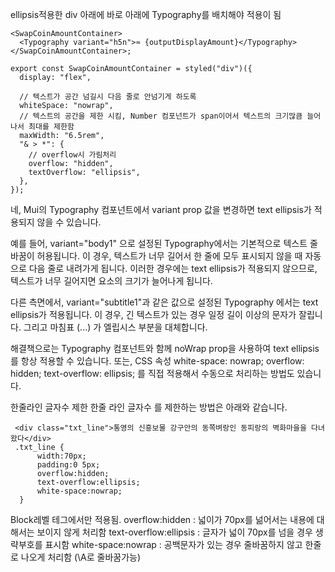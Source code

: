 ellipsis적용한 div 아래에
바로 아래에 Typography를 배치해야 적용이 됨

```tsx
<SwapCoinAmountContainer>
  <Typography variant="h5n">≈ {outputDisplayAmount}</Typography>
</SwapCoinAmountContainer>;

export const SwapCoinAmountContainer = styled("div")({
  display: "flex",

  // 텍스트가 공간 넘길시 다음 줄로 안넘기게 하도록
  whiteSpace: "nowrap",
  // 텍스트의 공간을 제한 시킴, Number 컴포넌트가 span이어서 텍스트의 크기많큼 늘어나서 최대를 제한함
  maxWidth: "6.5rem",
  "& > *": {
    // overflow시 가림처리
    overflow: "hidden",
    textOverflow: "ellipsis",
  },
});
```

네, Mui의 Typography 컴포넌트에서 variant prop 값을 변경하면 text ellipsis가 적용되지 않을 수 있습니다.

예를 들어, variant="body1" 으로 설정된 Typography에서는 기본적으로 텍스트 줄 바꿈이 허용됩니다. 이 경우, 텍스트가 너무 길어서 한 줄에 모두 표시되지 않을 때 자동으로 다음 줄로 내려가게 됩니다. 이러한 경우에는 text ellipsis가 적용되지 않으므로, 텍스트가 너무 길어지면 요소의 크기가 늘어나게 됩니다.

다른 측면에서, variant="subtitle1"과 같은 값으로 설정된 Typography 에서는 text ellipsis가 적용됩니다. 이 경우, 긴 텍스트가 있는 경우 일정 길이 이상의 문자가 잘립니다. 그리고 마침표 (...) 가 엘립시스 부분을 대체합니다.

해결책으로는 Typography 컴포넌트와 함께 noWrap prop을 사용하여 text ellipsis를 항상 적용할 수 있습니다. 또는, CSS 속성 white-space: nowrap; overflow: hidden; text-overflow: ellipsis; 를 직접 적용해서 수동으로 처리하는 방법도 있습니다.

한줄라인 글자수 제한
한줄 라인 글자수 를 제한하는 방법은 아래와 같습니다.

```
 <div class="txt_line">통영의 신흥보물 강구안의 동쪽벼랑인 동피랑의 벽화마을을 다녀왔다</div>
 .txt_line {
      width:70px;
      padding:0 5px;
      overflow:hidden;
      text-overflow:ellipsis;
      white-space:nowrap;
  }
```

Block레벨 테그에서만 적용됨.
overflow:hidden : 넓이가 70px를 넒어서는 내용에 대해서는 보이지 않게 처리함
text-overflow:ellipsis : 글자가 넓이 70px를 넘을 경우 생략부호를 표시함
white-space:nowrap : 공백문자가 있는 경우 줄바꿈하지 않고 한줄로 나오게 처리함 (\A로 줄바꿈가능)
